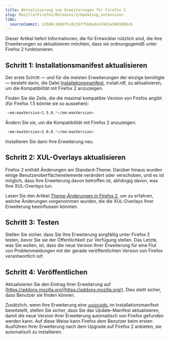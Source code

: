 ```yaml
---
title: Aktualisierung von Erweiterungen für Firefox 2
slug: Mozilla/Firefox/Releases/2/Updating_extensions
l10n:
  sourceCommit: 1d3d0c10ebf5c8c55f75b9adce74d1e5001866c6
---
```


Dieser Artikel liefert Informationen, die für Entwickler nützlich sind, die ihre Erweiterungen so aktualisieren möchten, dass sie ordnungsgemäß unter Firefox 2 funktionieren.

## Schritt 1: Installationsmanifest aktualisieren

Der erste Schritt — und für die meisten Erweiterungen der einzige benötigte — besteht darin, die Datei [Installationsmanifest](/en-US/Install_Manifests), install.rdf, zu aktualisieren, um die Kompatibilität mit Firefox 2 anzuzeigen.

Finden Sie die Zeile, die die maximal kompatible Version von Firefox angibt (für Firefox 1.5 könnte sie so aussehen):

```bash
 <em:maxVersion>1.5.0.*</em:maxVersion>
```

Ändern Sie sie, um die Kompatibilität mit Firefox 2 anzuzeigen:

```bash
 <em:maxVersion>2.0.0.*</em:maxVersion>
```

Installieren Sie dann Ihre Erweiterung neu.

## Schritt 2: XUL-Overlays aktualisieren

Firefox 2 enthält Änderungen am Standard-Theme. Darüber hinaus wurden einige Benutzeroberflächenelemente verändert oder verschoben, und es ist möglich, dass Ihre Erweiterung davon betroffen ist, abhängig davon, was Ihre XUL-Overlays tun.

Lesen Sie den Artikel [Theme-Änderungen in Firefox 2](/en-US/Theme_changes_in_Firefox_2), um zu erfahren, welche Änderungen vorgenommen wurden, die die XUL-Overlays Ihrer Erweiterung beeinflussen könnten.

## Schritt 3: Testen

Stellen Sie sicher, dass Sie Ihre Erweiterung sorgfältig unter Firefox 2 testen, bevor Sie sie der Öffentlichkeit zur Verfügung stellen. Das Letzte, was Sie wollen, ist, dass die neue Version Ihrer Erweiterung für eine Flut von Problemmeldungen mit der gerade veröffentlichten Version von Firefox verantwortlich ist!

## Schritt 4: Veröffentlichen

Aktualisieren Sie den Eintrag Ihrer Erweiterung auf [https://addons.mozilla.org](https://addons.mozilla.org/). Dies stellt sicher, dass Benutzer sie finden können.

Zusätzlich, wenn Ihre Erweiterung eine [`updateURL`](/en-US/Install_Manifests#updateurl) im Installationsmanifest bereitstellt, stellen Sie sicher, dass Sie das Update-Manifest aktualisieren, damit die neue Version Ihrer Erweiterung automatisch von Firefox gefunden werden kann. Auf diese Weise kann Firefox dem Benutzer beim ersten Ausführen Ihrer Erweiterung nach dem Upgrade auf Firefox 2 anbieten, sie automatisch zu installieren.
